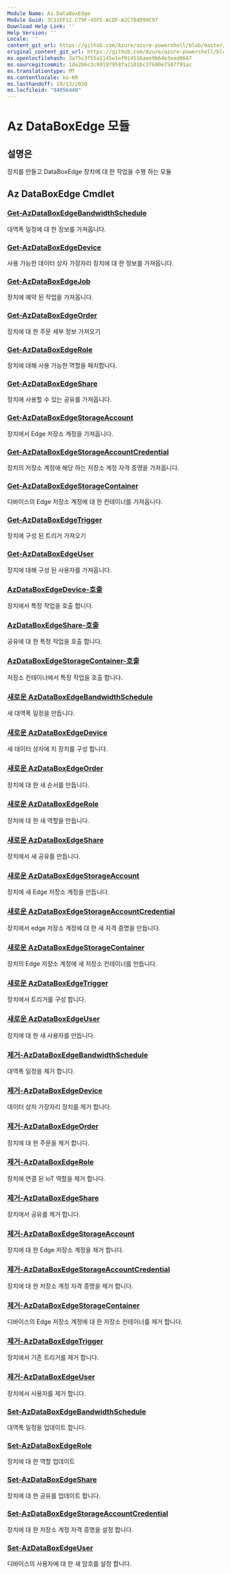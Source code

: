 ```yaml
---
Module Name: Az.DataBoxEdge
Module Guid: 3C11EF12-C79F-45FE-ACDF-A2C784D99C97
Download Help Link: ''
Help Version: ''
Locale: ''
content_git_url: https://github.com/Azure/azure-powershell/blob/master/src/DataBoxEdge/DataBoxEdge/help/Az.DataBoxEdge.md
original_content_git_url: https://github.com/Azure/azure-powershell/blob/master/src/DataBoxEdge/DataBoxEdge/help/Az.DataBoxEdge.md
ms.openlocfilehash: 3a75c3f55a1145e1ef914516aee9b64e3ead0647
ms.sourcegitcommit: 1de2b6c3c99197958fa2101bc37680e7507f91ac
ms.translationtype: MT
ms.contentlocale: ko-KR
ms.lasthandoff: 10/13/2020
ms.locfileid: "94056440"
---
```

# Az DataBoxEdge 모듈
## 설명은
장치를 만들고 DataBoxEdge 장치에 대 한 작업을 수행 하는 모듈

## Az DataBoxEdge Cmdlet
### [Get-AzDataBoxEdgeBandwidthSchedule](Get-AzDataBoxEdgeBandwidthSchedule.md)
대역폭 일정에 대 한 정보를 가져옵니다.

### [Get-AzDataBoxEdgeDevice](Get-AzDataBoxEdgeDevice.md)
사용 가능한 데이터 상자 가장자리 장치에 대 한 정보를 가져옵니다.

### [Get-AzDataBoxEdgeJob](Get-AzDataBoxEdgeJob.md)
장치에 예약 된 작업을 가져옵니다.

### [Get-AzDataBoxEdgeOrder](Get-AzDataBoxEdgeOrder.md)
장치에 대 한 주문 세부 정보 가져오기

### [Get-AzDataBoxEdgeRole](Get-AzDataBoxEdgeRole.md)
장치에 대해 사용 가능한 역할을 페치합니다.

### [Get-AzDataBoxEdgeShare](Get-AzDataBoxEdgeShare.md)
장치에 사용할 수 있는 공유를 가져옵니다.

### [Get-AzDataBoxEdgeStorageAccount](Get-AzDataBoxEdgeStorageAccount.md)
장치에서 Edge 저장소 계정을 가져옵니다.

### [Get-AzDataBoxEdgeStorageAccountCredential](Get-AzDataBoxEdgeStorageAccountCredential.md)
장치의 저장소 계정에 해당 하는 저장소 계정 자격 증명을 가져옵니다.

### [Get-AzDataBoxEdgeStorageContainer](Get-AzDataBoxEdgeStorageContainer.md)
디바이스의 Edge 저장소 계정에 대 한 컨테이너를 가져옵니다.

### [Get-AzDataBoxEdgeTrigger](Get-AzDataBoxEdgeTrigger.md)
장치에 구성 된 트리거 가져오기
 

### [Get-AzDataBoxEdgeUser](Get-AzDataBoxEdgeUser.md)
장치에 대해 구성 된 사용자를 가져옵니다.

### [AzDataBoxEdgeDevice-호출](Invoke-AzDataBoxEdgeDevice.md)
장치에서 특정 작업을 호출 합니다.

### [AzDataBoxEdgeShare-호출](Invoke-AzDataBoxEdgeShare.md)
공유에 대 한 특정 작업을 호출 합니다.

### [AzDataBoxEdgeStorageContainer-호출](Invoke-AzDataBoxEdgeStorageContainer.md)
저장소 컨테이너에서 특정 작업을 호출 합니다.

### [새로운 AzDataBoxEdgeBandwidthSchedule](New-AzDataBoxEdgeBandwidthSchedule.md)
새 대역폭 일정을 만듭니다.

### [새로운 AzDataBoxEdgeDevice](New-AzDataBoxEdgeDevice.md)
새 데이터 상자에 지 장치를 구성 합니다.

### [새로운 AzDataBoxEdgeOrder](New-AzDataBoxEdgeOrder.md)
장치에 대 한 새 순서를 만듭니다.

### [새로운 AzDataBoxEdgeRole](New-AzDataBoxEdgeRole.md)
장치에 대 한 새 역할을 만듭니다.

### [새로운 AzDataBoxEdgeShare](New-AzDataBoxEdgeShare.md)
장치에서 새 공유를 만듭니다.

### [새로운 AzDataBoxEdgeStorageAccount](New-AzDataBoxEdgeStorageAccount.md)
장치에 새 Edge 저장소 계정을 만듭니다.

### [새로운 AzDataBoxEdgeStorageAccountCredential](New-AzDataBoxEdgeStorageAccountCredential.md)
장치에서 edge 저장소 계정에 대 한 새 자격 증명을 만듭니다.

### [새로운 AzDataBoxEdgeStorageContainer](New-AzDataBoxEdgeStorageContainer.md)
장치의 Edge 저장소 계정에 새 저장소 컨테이너를 만듭니다.

### [새로운 AzDataBoxEdgeTrigger](New-AzDataBoxEdgeTrigger.md)
장치에서 트리거를 구성 합니다.

### [새로운 AzDataBoxEdgeUser](New-AzDataBoxEdgeUser.md)
장치에 대 한 새 사용자를 만듭니다.

### [제거-AzDataBoxEdgeBandwidthSchedule](Remove-AzDataBoxEdgeBandwidthSchedule.md)
대역폭 일정을 제거 합니다.

### [제거-AzDataBoxEdgeDevice](Remove-AzDataBoxEdgeDevice.md)
데이터 상자 가장자리 장치를 제거 합니다.

### [제거-AzDataBoxEdgeOrder](Remove-AzDataBoxEdgeOrder.md)
장치에 대 한 주문을 제거 합니다.

### [제거-AzDataBoxEdgeRole](Remove-AzDataBoxEdgeRole.md)
장치에 연결 된 IoT 역할을 제거 합니다.

### [제거-AzDataBoxEdgeShare](Remove-AzDataBoxEdgeShare.md)
장치에서 공유를 제거 합니다.

### [제거-AzDataBoxEdgeStorageAccount](Remove-AzDataBoxEdgeStorageAccount.md)
장치에 대 한 Edge 저장소 계정을 제거 합니다.

### [제거-AzDataBoxEdgeStorageAccountCredential](Remove-AzDataBoxEdgeStorageAccountCredential.md)
장치에 대 한 저장소 계정 자격 증명을 제거 합니다.

### [제거-AzDataBoxEdgeStorageContainer](Remove-AzDataBoxEdgeStorageContainer.md)
디바이스의 Edge 저장소 계정에 대 한 저장소 컨테이너를 제거 합니다.

### [제거-AzDataBoxEdgeTrigger](Remove-AzDataBoxEdgeTrigger.md)
장치에서 기존 트리거를 제거 합니다.

### [제거-AzDataBoxEdgeUser](Remove-AzDataBoxEdgeUser.md)
장치에서 사용자를 제거 합니다.

### [Set-AzDataBoxEdgeBandwidthSchedule](Set-AzDataBoxEdgeBandwidthSchedule.md)
대역폭 일정을 업데이트 합니다.

### [Set-AzDataBoxEdgeRole](Set-AzDataBoxEdgeRole.md)
장치에 대 한 역할 업데이트

### [Set-AzDataBoxEdgeShare](Set-AzDataBoxEdgeShare.md)
장치에 대 한 공유를 업데이트 합니다.

### [Set-AzDataBoxEdgeStorageAccountCredential](Set-AzDataBoxEdgeStorageAccountCredential.md)
장치에 대 한 저장소 계정 자격 증명을 설정 합니다.

### [Set-AzDataBoxEdgeUser](Set-AzDataBoxEdgeUser.md)
디바이스의 사용자에 대 한 새 암호를 설정 합니다.

